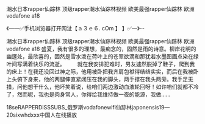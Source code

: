 潮水日本rapper仙踪林
顶级rapper潮水仙踪林视频
欧美最强rapper仙踪林
欧洲vodafone a18


《——✅手机浏览器打开网沚【ａ３ｅ６. cOm 】 】✅—》--

潮水日本rapper仙踪林
顶级rapper潮水仙踪林视频
欧美最强rapper仙踪林
欧洲vodafone a18
盛夏，我有很多的理想，最痴念的，固然是雨的诗意。柳岸花明的幽邃处，最欣喜的，固然是雪水泼在荷叶上的苍翠欲滴和那犹若水墨图画点染在绿叶间写满着快乐的流逝。
　　就在我安排犯难时，男友遽然脱掉了鞋子，爬到我的床上！在我还没回过神之际，他用被卧把我齐肩包袱得结结实实，而后在我被卧上头俯下身来，他的两腿伸直紧闭压在我的脚头，两手撑在我头两旁。我手足无措，问他想干什么，他坏笑着说，给咱们两边激动血液轮回呀！如许咱们就都不冷了，然而呢，我也是肉身常人，你得给我维持做一夜的能源，我做……





18seRAPPERDISSSUBS_俄罗斯vodafonewifi仙踪林japonensis19—20sixwhdххх中国人在线播放
